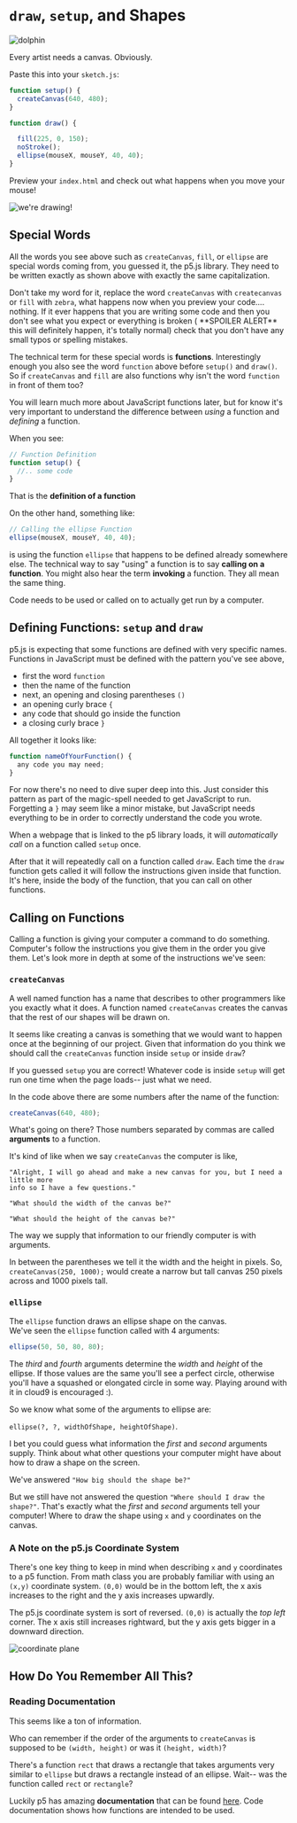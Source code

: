 # `draw`, `setup`, and Shapes
![dolphin](https://media.giphy.com/media/Q6Jk8FeKkSLLi/giphy.gif)

Every artist needs a canvas. Obviously.

Paste this into your `sketch.js`:

```javascript
function setup() {
  createCanvas(640, 480);
}

function draw() {

  fill(225, 0, 150);
  noStroke();
  ellipse(mouseX, mouseY, 40, 40);
}
```

Preview your `index.html` and check out what happens when you move your mouse!

![we're drawing!](http://g.recordit.co/D2aJ134ms1.gif)

## Special Words

All the words you see above such as `createCanvas`, `fill`, or `ellipse` are
special words coming from, you guessed it, the p5.js library.  They need to be written
exactly as shown above with exactly the same capitalization.

Don't take my word for it, replace the word `createCanvas` with `createcanvas` or
`fill` with `zebra`, what happens now when you preview your code.... nothing. If it ever happens
that you are writing some code and then you don't see what you expect or everything is broken
( \*\*SPOILER ALERT\*\* this will definitely happen, it's totally normal) check that you don't have any small typos
or spelling mistakes.

The technical term for these special words is **functions**.  Interestingly enough you also
see the word `function` above before `setup()` and `draw()`.  So if `createCanvas` and `fill`
are also functions why isn't the word `function` in front of them too?

You will learn much more about JavaScript functions later, but for know it's very important
to understand the difference between *using* a function and *defining* a function.

When you see:
```Javascript
// Function Definition
function setup() {
  //.. some code
}
```
That is the **definition of a function**

On the other hand, something like:
```Javascript
// Calling the ellipse Function
ellipse(mouseX, mouseY, 40, 40);
```
is using the function `ellipse` that happens to be defined already somewhere else.
The technical way to say "using" a function is to say **calling on a function**.  You
might also hear the term **invoking** a function. They all mean the same thing.

Code needs to be used or called on to actually get run by a computer.

## Defining Functions: `setup` and `draw`
p5.js is expecting that some functions are defined with very specific names.
Functions in JavaScript must be  defined with the pattern you've see above,

- first the word `function`
- then the name of the function
- next, an opening and closing parentheses `()`
- an opening curly brace `{`
- any code that should go inside the function
- a closing curly brace `}`

All together it looks like:

```Javascript
function nameOfYourFunction() {
  any code you may need;
}
```

For now there's no need to dive super deep into this. Just consider this
pattern as part of the magic-spell needed to get JavaScript to run. Forgetting a `}`
may seem like a minor mistake, but JavaScript needs everything to be in order to correctly
understand the code you wrote.

When a webpage that is linked to the p5 library loads, it will *automatically call* on a
function called `setup` once.

After that it will repeatedly call on a function called `draw`. Each time the `draw`
function gets called it will follow the instructions given inside that function.
It's here, inside the body of the function, that you can call on other functions.

## Calling on Functions

Calling a function is giving your computer a command to do something.  Computer's follow
the instructions you give them in the order you give them. Let's look more in depth at some of
the instructions we've seen:

### `createCanvas`
A well named function has a name that describes to other programmers like you exactly what it does.
A function named `createCanvas` creates the canvas that the rest of our shapes will be drawn on.

It seems like creating a canvas is something that we would want to happen once at
the beginning of our project.  Given that information do you think we should call
the `createCanvas` function inside `setup` or inside `draw`?

If you guessed `setup` you are correct! Whatever code is inside `setup` will get run
one time when the page loads-- just what we need.

In the code above there are some numbers after the name of the function:

```Javascript
createCanvas(640, 480);
```

What's going on there? Those numbers separated by commas are called **arguments** to
a function.

It's kind of like when we say `createCanvas` the computer is like,

```
"Alright, I will go ahead and make a new canvas for you, but I need a little more
info so I have a few questions."

"What should the width of the canvas be?"

"What should the height of the canvas be?"
```

The way we supply that information to our friendly computer is with arguments.

In between the parentheses we tell it the width and the height in pixels. So,
`createCanvas(250, 1000);` would create a narrow but tall canvas 250 pixels
across and 1000 pixels tall.

### `ellipse`

The `ellipse` function draws an ellipse shape on the canvas.  
We've seen the `ellipse` function called with 4 arguments:

```Javascript
ellipse(50, 50, 80, 80);
```

The *third* and *fourth* arguments determine the *width* and *height* of the ellipse.
If those values are the same you'll see a perfect circle, otherwise you'll have a squashed
or elongated circle in some way. Playing around with it in cloud9 is encouraged :).

So we know what some of the arguments to ellipse are:

`ellipse(?, ?, widthOfShape, heightOfShape)`.

I bet you could guess what information the *first* and *second* arguments supply.  Think
about what other questions your computer might have about how to draw a shape on the screen.

We've answered `"How big should the shape be?"`

But we still have not answered the question `"Where should I draw the shape?"`.  That's exactly
what the *first* and *second* arguments tell your computer! Where to draw the shape
using `x` and `y` coordinates on the canvas.

### A Note on the p5.js Coordinate System
There's one key thing to keep in mind when describing `x` and `y` coordinates to a
p5 function.  From math class you are probably familiar with using an `(x,y)` coordinate system. `(0,0)` would be in the bottom left,
the x axis increases to the right and the y axis increases upwardly.

The p5.js coordinate system is sort of reversed. `(0,0)` is actually the *top left* corner.
The x axis still increases rightward, but the y axis gets bigger in a
downward direction.

![coordinate plane](https://static1.squarespace.com/static/567458eda128e6372f9c1656/t/573cd44e4d088ee581102125/1463604324172/?format=2500w)

## How Do You Remember All This?
### Reading Documentation

This seems like a ton of information.

Who can remember if the order of the arguments to `createCanvas`
is supposed to be `(width, height)` or was it `(height, width)`?

There's a function `rect` that draws a rectangle that takes arguments very similar
to `ellipse` but draws a rectangle instead of an ellipse.  Wait-- was the function
called  `rect` or `rectangle`?

Luckily p5 has amazing **documentation** that can be found [here](https://p5js.org/reference/).
Code documentation shows how functions are intended to be used.
